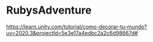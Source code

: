 # RubysAdventure
https://learn.unity.com/tutorial/como-decorar-tu-mundo?uv=2020.3&projectId=5e3e17a4edbc2a2c6d98667d#
